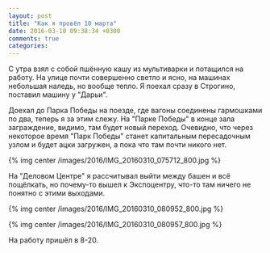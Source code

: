 ```yaml
---
layout: post
title: "Как я провёл 10 марта"
date: 2016-03-10 09:38:34 +0300
comments: true
categories: 
---
```

С утра взял с собой пшённую кашу из мультиварки и потащился на работу. На улице почти совершенно светло и ясно, на машинах небольшая наледь, но вообще тепло. Я поехал сразу в Строгино, поставил машину у "Дарьи".

Доехал до Парка Победы на поезде, где вагоны соединены гармошками по два, теперь я за этим слежу. На "Парке Победы" в конце зала заграждение, видимо, там будет новый переход. Очевидно, что через некоторое время "Парк Победы" станет капитальным пересадочным узлом и будет ацки загружен, а пока что там почти никого нет.

{% img center /images/2016/IMG_20160310_075712_800.jpg %}

На "Деловом Центре" я рассчитывал выйти между башен и всё пощёлкать, но почему-то вышел к Экспоцентру, что-то там ничего не понятно с этими выходами.

{% img center /images/2016/IMG_20160310_080952_800.jpg %}

{% img center /images/2016/IMG_20160310_080957_800.jpg %}

На работу пришёл в 8-20.